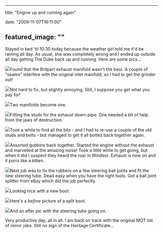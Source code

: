 
---
title: "Engine up and running again"

date: "2009-11-07T16:11:00"

featured_image: ""
---


Stayed in bed 'til 10:30 today because the weather girl told me it'd be raining all day.  As usual, she was completely wrong and I ended up outside all day getting The Duke back up and running.  Here are some pics...

<a href="http://danandtheduke.co.uk/uploaded_images/IMG_2046-785536.JPG"><img src="http://danandtheduke.co.uk/uploaded_images/IMG_2046-785531.JPG"/></a>Found that the <span>Britpart</span> exhaust manifold wasn't the best.  A couple of "seams" interfere with the original inlet manifold, so I had to get the grinder out!

<a href="http://danandtheduke.co.uk/uploaded_images/IMG_2052-785491.JPG"><img src="http://danandtheduke.co.uk/uploaded_images/IMG_2052-785487.JPG"/></a>Not hard to fix, but slightly annoying.  Still, I suppose you get what you pay for!

<a href="http://danandtheduke.co.uk/uploaded_images/IMG_2056-753342.JPG"><img src="http://danandtheduke.co.uk/uploaded_images/IMG_2056-753289.JPG"/></a>Two manifolds become one.

<a href="http://danandtheduke.co.uk/uploaded_images/IMG_2058-753261.JPG"><img src="http://danandtheduke.co.uk/uploaded_images/IMG_2058-753257.JPG"/></a>Fitting the studs for the exhaust down-pipe.  One needed a bit of help from the jaws of destruction.

<a href="http://danandtheduke.co.uk/uploaded_images/IMG_2059-715885.JPG"><img src="http://danandtheduke.co.uk/uploaded_images/IMG_2059-715828.JPG"/></a>Took a while to find all the bits - and I had to re-use a couple of the old studs and bolts - but managed to get it all bolted back together again.

<a href="http://danandtheduke.co.uk/uploaded_images/IMG_2063-715800.JPG"><img src="http://danandtheduke.co.uk/uploaded_images/IMG_2063-715740.JPG"/></a>Assorted <span>gubbins</span> back together.  Started the engine without the exhaust and marvelled at the amazing noise!  Took a little while to get going, but when it did I suspect they heard the roar in Windsor.  Exhaust is now on and it purrs like a kitten.

<a href="http://danandtheduke.co.uk/uploaded_images/IMG_2074-775833.JPG"><img src="http://danandtheduke.co.uk/uploaded_images/IMG_2074-775830.JPG"/></a>Next job was to fix the rubbers on a few steering ball joints and fit the new steering tube.  Dead easy when you have the right tools.  Got a ball joint splitter from eBay which did the job perfectly.

<a href="http://danandtheduke.co.uk/uploaded_images/IMG_2076-775812.JPG"><img src="http://danandtheduke.co.uk/uploaded_images/IMG_2076-775808.JPG"/></a>Looking nice with a new boot.

<a href="http://danandtheduke.co.uk/uploaded_images/IMG_2078-717031.JPG"><img src="http://danandtheduke.co.uk/uploaded_images/IMG_2078-717025.JPG"/></a>Here's a <span style="font-style: italic;">before</span> picture of a split boot.

<a href="http://danandtheduke.co.uk/uploaded_images/IMG_2079-716997.JPG"><img src="http://danandtheduke.co.uk/uploaded_images/IMG_2079-716993.JPG"/></a>And an after pic with the steering tube going on.

Very productive day, all in all.  I am back on track with the original MOT list of minor jobs.  Still no sign of the Heritage Certificate...